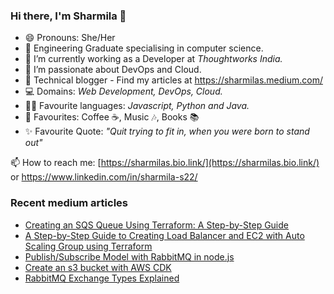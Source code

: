 ### Hi there, I'm Sharmila 👋

- 😄 Pronouns: She/Her
- 🏫 Engineering Graduate specialising in computer science.
- 🔭 I’m currently working as a Developer at _Thoughtworks India._
- 🌱 I’m passionate about DevOps and Cloud.
- 🌟 Technical blogger - Find my articles at https://sharmilas.medium.com/
- 💻 Domains: _Web Development, DevOps, Cloud._
- 👩‍💻 Favourite languages: _Javascript, Python and Java._
- 💞 Favourites: Coffee ☕, Music 🎶, Books 📚
- ✨ Favourite Quote: _"Quit trying to fit in, when you were born to stand out"_

📫 How to reach me: [https://sharmilas.bio.link/](https://sharmilas.bio.link/) or https://www.linkedin.com/in/sharmila-s22/

### Recent medium articles
<!-- MEDIUM-STORY-LIST:START -->
- [Creating an SQS Queue Using Terraform: A Step-by-Step Guide](https://sharmilas.medium.com/creating-an-sqs-queue-using-terraform-a-step-by-step-guide-54f1005dc616?source=rss-5da727287624------2)
- [A Step-by-Step Guide to Creating Load Balancer and EC2 with Auto Scaling Group using Terraform](https://sharmilas.medium.com/a-step-by-step-guide-to-creating-load-balancer-and-ec2-with-auto-scaling-group-using-terraform-752afd44df8e?source=rss-5da727287624------2)
- [Publish/Subscribe Model with RabbitMQ in node.js](https://blog.devops.dev/publish-subscribe-model-with-rabbitmq-in-node-js-1be74234df60?source=rss-5da727287624------2)
- [Create an s3 bucket with AWS CDK](https://blog.devops.dev/create-an-s3-bucket-with-aws-cdk-e012b43c3511?source=rss-5da727287624------2)
- [RabbitMQ Exchange Types Explained](https://blog.devops.dev/rabbitmq-exchange-types-explained-5fd9086595f5?source=rss-5da727287624------2)
<!-- MEDIUM-STORY-LIST:END -->

<!--
**SharmilaS22/SharmilaS22** is a ✨ _special_ ✨ repository because its `README.md` (this file) appears on your GitHub profile.

Here are some ideas to get you started:

- 🔭 I’m currently working on ...
- 🌱 I’m currently learning ...
- 👯 I’m looking to collaborate on ...
- 🤔 I’m looking for help with ...
- 💬 Ask me about ...
- 📫 How to reach me: ...
- 😄 Pronouns: ...
- ⚡ Fun fact: ...
-->
